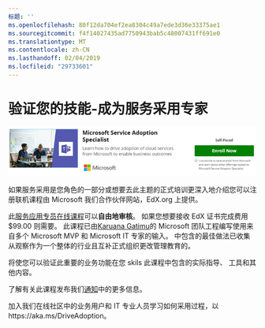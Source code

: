 ```yaml
---
标题: ''
ms.openlocfilehash: 80f12da704ef2ea8304c49a7ede3d36e33375ae1
ms.sourcegitcommit: f4f14027435ad7750943bab5c48007431ff691e0
ms.translationtype: MT
ms.contentlocale: zh-CN
ms.lasthandoff: 02/04/2019
ms.locfileid: "29733601"
---
```

# <a name="validate-your-skills---become-a-service-adoption-specialist"></a>验证您的技能-成为服务采用专家

![服务应用专员课程 （英文)](media/champs_sascourse.png)

如果服务采用是您角色的一部分或想要去此主题的正式培训更深入地介绍您可以注册联机课程由 Microsoft 我们合作伙伴网站，EdX.org 上提供。 

此[服务应用专员在线课程](https://aka.ms/AdoptionCert)可以**自由地审核**。 如果您想要接收 EdX 证书完成费用 $99.00 则需要。 此课程已由[Karuana Gatimu](https://linkedin.com/in/karuanagatimu)的 Microsoft 团队工程编写使用来自多个 Microsoft MVP 和 Microsoft IT 专家的输入。 中包含的最佳做法已收集从观察作为一个整体的行业且互补正式组织更改管理教育的。  

将使您可以验证此重要的业务功能在您 skils 此课程中包含的实际指导、 工具和其他内容。  

了解有关此课程发布我们[通知](https://aka.ms/AdoptionCertAnnouncement)中的更多信息。 

加入我们在线社区中的业务用户和 IT 专业人员学习如何采用过程，以https://aka.ms/DriveAdoption。 